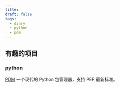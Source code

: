 ```yaml
---
title: 
draft: false
tags:
  - diary
  - python
  - pdm
---
```

## 有趣的项目
### python
[PDM](https://github.com/pdm-project/pdm)
一个现代的 Python 包管理器，支持 PEP 最新标准。